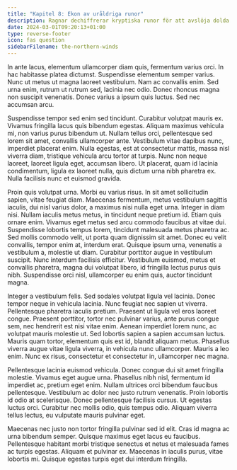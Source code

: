 ```yaml
---
title: "Kapitel 8: Ekon av uråldriga runor"
description: Ragnar dechiffrerar kryptiska runor för att avslöja dolda sanningar.
date: 2024-03-01T09:20:13+01:00
type: reverse-footer
icon: fas question
sidebarFilename: the-northern-winds
---
```

In ante lacus, elementum ullamcorper diam quis, fermentum varius orci. In hac habitasse platea dictumst. Suspendisse elementum semper varius. Nunc ut metus ut magna laoreet vestibulum. Nam ac convallis enim. Sed urna enim, rutrum ut rutrum sed, lacinia nec odio. Donec rhoncus magna non suscipit venenatis. Donec varius a ipsum quis luctus. Sed nec accumsan arcu.

Suspendisse tempor sed enim sed tincidunt. Curabitur volutpat mauris ex. Vivamus fringilla lacus quis bibendum egestas. Aliquam maximus vehicula mi, non varius purus bibendum ut. Nullam tellus orci, pellentesque sed lorem sit amet, convallis ullamcorper ante. Vestibulum vitae dapibus nunc, imperdiet placerat enim. Nulla egestas, est at consectetur mattis, massa nisl viverra diam, tristique vehicula arcu tortor at turpis. Nunc non neque laoreet, laoreet ligula eget, accumsan libero. Ut placerat, quam id lacinia condimentum, ligula ex laoreet nulla, quis dictum urna nibh pharetra ex. Nulla facilisis nunc et euismod gravida.

Proin quis volutpat urna. Morbi eu varius risus. In sit amet sollicitudin sapien, vitae feugiat diam. Maecenas fermentum, metus vestibulum sagittis iaculis, dui nisl varius dolor, a maximus nisi nulla eget urna. Integer in diam nisi. Nullam iaculis metus metus, in tincidunt neque pretium id. Etiam quis ornare enim. Vivamus eget metus sed arcu commodo faucibus at vitae dui. Suspendisse lobortis tempus lorem, tincidunt malesuada metus pharetra ac. Sed mollis commodo velit, ut porta quam dignissim sit amet. Donec eu velit convallis, tempor enim at, interdum erat. Quisque ipsum urna, venenatis a vestibulum a, molestie ut diam. Curabitur porttitor augue in vestibulum suscipit. Nunc interdum facilisis efficitur. Vestibulum euismod, metus et convallis pharetra, magna dui volutpat libero, id fringilla lectus purus quis nibh. Suspendisse orci nisl, ullamcorper eu enim quis, auctor tincidunt magna.

Integer a vestibulum felis. Sed sodales volutpat ligula vel lacinia. Donec tempor neque in vehicula lacinia. Nunc feugiat nec sapien ut viverra. Pellentesque pharetra iaculis pretium. Praesent ut ligula vel eros laoreet congue. Praesent porttitor, tortor nec pulvinar varius, ante purus congue sem, nec hendrerit est nisi vitae enim. Aenean imperdiet lorem nunc, ac volutpat mauris molestie ut. Sed lobortis sapien a sapien accumsan luctus. Mauris quam tortor, elementum quis est id, blandit aliquam metus. Phasellus viverra augue vitae ligula viverra, in vehicula nunc ullamcorper. Mauris a leo enim. Nunc ex risus, consectetur et consectetur in, ullamcorper nec magna.

Pellentesque lacinia euismod vehicula. Donec congue dui sit amet fringilla molestie. Vivamus eget augue urna. Phasellus nibh nisl, fermentum id imperdiet ac, pretium eget enim. Nullam ultrices orci bibendum faucibus pellentesque. Vestibulum ac dolor nec justo rutrum venenatis. Proin lobortis id odio at scelerisque. Donec pellentesque facilisis cursus. Ut egestas luctus orci. Curabitur nec mollis odio, quis tempus odio. Aliquam viverra tellus lectus, eu vulputate mauris pulvinar eget.

Maecenas nec justo non tortor fringilla pulvinar sed id elit. Cras id magna ac urna bibendum semper. Quisque maximus eget lacus eu faucibus. Pellentesque habitant morbi tristique senectus et netus et malesuada fames ac turpis egestas. Aliquam et pulvinar ex. Maecenas in iaculis purus, vitae lobortis mi. Quisque egestas turpis eget dui interdum fringilla.